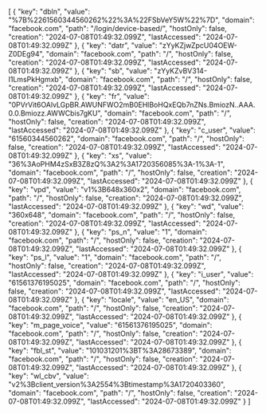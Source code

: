  [
    {
        "key": "dbln",
        "value": "%7B%2261560344560262%22%3A%22FSbVeY5W%22%7D",
        "domain": "facebook.com",
        "path": "/login/device-based/",
        "hostOnly": false,
        "creation": "2024-07-08T01:49:32.099Z",
        "lastAccessed": "2024-07-08T01:49:32.099Z"
    },
    {
        "key": "datr",
        "value": "zYyKZjwZpcU04OEW-Z0DEg94",
        "domain": "facebook.com",
        "path": "/",
        "hostOnly": false,
        "creation": "2024-07-08T01:49:32.099Z",
        "lastAccessed": "2024-07-08T01:49:32.099Z"
    },
    {
        "key": "sb",
        "value": "zYyKZvBV314-I1LmsPkHgmxb",
        "domain": "facebook.com",
        "path": "/",
        "hostOnly": false,
        "creation": "2024-07-08T01:49:32.099Z",
        "lastAccessed": "2024-07-08T01:49:32.099Z"
    },
    {
        "key": "fr",
        "value": "0PVrVit6OAlvLGpBR.AWUNFWO2mB0EHlBoHQxEQb7nZNs.BmiozN..AAA.0.0.Bmiozz.AWWCbis7gKU",
        "domain": "facebook.com",
        "path": "/",
        "hostOnly": false,
        "creation": "2024-07-08T01:49:32.099Z",
        "lastAccessed": "2024-07-08T01:49:32.099Z"
    },
    {
        "key": "c_user",
        "value": "61560344560262",
        "domain": "facebook.com",
        "path": "/",
        "hostOnly": false,
        "creation": "2024-07-08T01:49:32.099Z",
        "lastAccessed": "2024-07-08T01:49:32.099Z"
    },
    {
        "key": "xs",
        "value": "36%3AoPHM4zSxB3Z8zQ%3A2%3A1720356085%3A-1%3A-1",
        "domain": "facebook.com",
        "path": "/",
        "hostOnly": false,
        "creation": "2024-07-08T01:49:32.099Z",
        "lastAccessed": "2024-07-08T01:49:32.099Z"
    },
    {
        "key": "vpd",
        "value": "v1%3B648x360x2",
        "domain": "facebook.com",
        "path": "/",
        "hostOnly": false,
        "creation": "2024-07-08T01:49:32.099Z",
        "lastAccessed": "2024-07-08T01:49:32.099Z"
    },
    {
        "key": "wd",
        "value": "360x648",
        "domain": "facebook.com",
        "path": "/",
        "hostOnly": false,
        "creation": "2024-07-08T01:49:32.099Z",
        "lastAccessed": "2024-07-08T01:49:32.099Z"
    },
    {
        "key": "ps_n",
        "value": "1",
        "domain": "facebook.com",
        "path": "/",
        "hostOnly": false,
        "creation": "2024-07-08T01:49:32.099Z",
        "lastAccessed": "2024-07-08T01:49:32.099Z"
    },
    {
        "key": "ps_l",
        "value": "1",
        "domain": "facebook.com",
        "path": "/",
        "hostOnly": false,
        "creation": "2024-07-08T01:49:32.099Z",
        "lastAccessed": "2024-07-08T01:49:32.099Z"
    },
    {
        "key": "i_user",
        "value": "61561376195025",
        "domain": "facebook.com",
        "path": "/",
        "hostOnly": false,
        "creation": "2024-07-08T01:49:32.099Z",
        "lastAccessed": "2024-07-08T01:49:32.099Z"
    },
    {
        "key": "locale",
        "value": "en_US",
        "domain": "facebook.com",
        "path": "/",
        "hostOnly": false,
        "creation": "2024-07-08T01:49:32.099Z",
        "lastAccessed": "2024-07-08T01:49:32.099Z"
    },
    {
        "key": "m_page_voice",
        "value": "61561376195025",
        "domain": "facebook.com",
        "path": "/",
        "hostOnly": false,
        "creation": "2024-07-08T01:49:32.099Z",
        "lastAccessed": "2024-07-08T01:49:32.099Z"
    },
    {
        "key": "fbl_st",
        "value": "101031201%3BT%3A28673389",
        "domain": "facebook.com",
        "path": "/",
        "hostOnly": false,
        "creation": "2024-07-08T01:49:32.099Z",
        "lastAccessed": "2024-07-08T01:49:32.099Z"
    },
    {
        "key": "wl_cbv",
        "value": "v2%3Bclient_version%3A2554%3Btimestamp%3A1720403360",
        "domain": "facebook.com",
        "path": "/",
        "hostOnly": false,
        "creation": "2024-07-08T01:49:32.099Z",
        "lastAccessed": "2024-07-08T01:49:32.099Z"
    }
]
